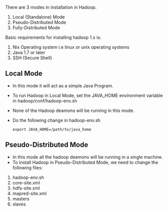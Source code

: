There are 3 modes in installation in Hadoop.
1. Local (Standalone) Mode
2. Pseudo-Distributed Mode
3. Fully-Distributed Mode

Basic requirements for installing hadoop 1.x is:
1. Nix Operating system i.e linux or unix operating systems
2. Java 1.7 or later
3. SSH (Secure Shell)

## Local Mode ##
* In this mode it will act as a simple Java Program.
* To run Hadoop in Local Mode, set the JAVA_HOME environment variable in hadoop/conf/hadoop-env.sh
* None of the Hadoop deamons will be running in this mode.
* Do the following change in hadoop-env.sh
  
  `export JAVA_HOME=/path/to/java_home`

## Pseudo-Distributed Mode ##
* In this mode all the hadoop deamons will be running in a single machine.
* To install Hadoop in Pseudo-Distributed Mode, we need to change the following files:
1. hadoop-env.sh
2. core-site.xml
3. hdfs-site.xml
4. mapred-site.xml
5. masters
6. slaves
